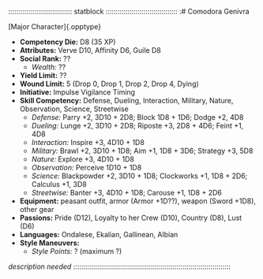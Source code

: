 :::::::::::::::::::::::::::::::: statblock ::::::::::::::::::::::::::::::::::::
:# Comodora Genivra

[Major Character]{.opptype}

- **Competency Die:** D8 (35 XP)
- **Attributes:** Verve D10, Affinity D6, Guile D8
- **Social Rank:** ??
  - *Wealth:* ??
- **Yield Limit:** ??
- **Wound Limit:** 5 (Drop 0, Drop 1, Drop 2, Drop 4, Dying)
- **Initiative:** 
    Impulse 
    Vigilance 
    Timing 
- **Skill Competency:** 
                        Defense,
                        Dueling,
                        Interaction,
                        Military,
                        Nature,
                        Observation,
                        Science,
                        Streetwise
  - *Defense:*        Parry +2, 3D10 + 2D8; Block 1D8 + 1D6; Dodge +2, 4D8
  - *Dueling:*        Lunge +2, 3D10 + 2D8; Riposte +3, 2D8 + 4D6; Feint +1, 4D8
  - *Interaction:*    Inspire +3, 4D10 + 1D8
  - *Military:*       Brawl +2, 3D10 + 1D8; Aim +1, 1D8 + 3D6; Strategy +3, 5D8
  - *Nature:*         Explore +3, 4D10 + 1D8
  - *Observation:*    Perceive 1D10 + 1D8
  - *Science:*        Blackpowder +2, 3D10 + 1D8; Clockworks +1, 1D8 + 2D6; Calculus +1, 3D8
  - *Streetwise:*     Banter +3, 4D10 + 1D8; Carouse +1, 1D8 + 2D6
- **Equipment:** peasant outfit, 
                 armor (Armor +1D??),
                 weapon (Sword +1D8),
                 other gear
- **Passions:** 
    Pride                  (D12),
    Loyalty to her Crew    (D10), 
    Country                 (D8), 
    Lust                    (D6)
- **Languages:** Ondalese, Ekalian, Gallinean, Albian
- **Style Maneuvers:**
  - *Style Points:* ? (maximum ?)

*description needed*
:::::::::::::::::::::::::::::::::::::::::::::::::::::::::::::::::::::::::::::::
